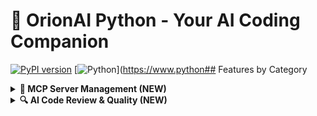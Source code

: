 # 🚀 OrionAI Python - Your AI Coding Companion

[![PyPI version](https://img.shields.io/pypi/v/orionai.svg)](https://pypi.org/project/orionai/)
[![Python](https://img.shields.io/badge/python-3.8%2B-blue.svg)](https://www.python## Features by Category

<details>
<summary><strong>🔌 MCP Server Management (NEW)</strong></summary>

- Access to 396+ external MCP servers
- Interactive menu-driven server browsing
- Category-based organization (Search, Dev Tools, Databases, etc.)
- Batch server selection and installation
- Automatic dependency management (Node.js, Python, Docker)
- API key configuration and management
- Claude Desktop integration file generation
- Support for NPM, PyPI, and OCI registry servers

</details>

<details>
<summary><strong>🔍 AI Code Review & Quality (NEW)</strong></summary>/downloads/)
[![License: MIT](https://img.shields.io/badge/License-MIT-yellow.svg)](https://opensource.org/licenses/MIT)
[![Streamlit](https://img.shields.io/badge/UI-Streamlit-red.svg)](https://streamlit.io/)

OrionAI Python transforms the way you write code by letting you describe what you want in plain English. Whether you're analyzing data, building machine learning models, or creating visualizations, just tell OrionAI what you need and watch it generate and execute the code for you.

## What makes OrionAI special?

**🎯 Just describe what you want** - No need to remember complex syntax or library details. Want to "analyze sales data and create a dashboard"? Just say it.

**🧠 Multiple AI providers** - Choose from Google Gemini, OpenAI, or Anthropic models based on your preferences and needs.

**🎓 Learn while you code** - Our Python tutor explains every concept with practical examples, making it perfect for beginners and experts alike.

**🎨 Beautiful web interface** - Test features, experiment with code, and learn interactively through our Streamlit interface.

**🔧 Handles the boring stuff** - Automatically installs packages, manages dependencies, and organizes your outputs so you can focus on the fun parts.

## Quick Start

```python
from orionai.python import AIPython

# Initialize your AI assistant
ai = AIPython()

# Just tell it what you want to do
ai.ask("Load the sales.csv file and show me the top 10 customers by revenue")

# Create visualizations with natural language
ai.ask("Make a bar chart showing monthly sales trends")

# Get help with any Python concept
ai.ask("Explain how list comprehensions work with examples")
```

Want to try the interactive interface? Just run:
```python
from orionai.python import ui
ui()  # Opens a web interface at http://localhost:8501
```

Or use the powerful CLI for terminal-based coding:
```bash
orionai  # Launch interactive CLI with LLM chat and code execution
```

### 🔌 MCP (Model Context Protocol) Server Management

OrionAI now includes a comprehensive MCP server management system with access to **396+ external servers**:

```bash
# Launch CLI and select option 5: "📦 Install External MCP Servers"
orionai

# Browse and install servers by category:
# 🔍 Web Search & Information (44 servers)
# 💻 Development Tools (346 servers) 
# 🔢 Calculators & Math (6 servers)
# And many more categories!
```

**MCP Features:**
- **📦 396+ External Servers** - Access the full MCP ecosystem
- **🎯 Category Browsing** - Search, Development, Database, Social Media, etc.
- **🔍 Smart Search** - Find servers by name or functionality
- **⚡ Batch Installation** - Select and install multiple servers at once
- **🔑 API Key Management** - Guided setup for external services
- **📋 Dependency Checking** - Automatic Node.js, Python, Docker support
- **⚙️ Auto Configuration** - Generate Claude Desktop integration files

## Installation

```bash
# Install OrionAI
pip install orionai

# Or install with development dependencies
pip install orionai[dev]
```

Set up your API key:
```bash
# For Google Gemini (recommended - it's free!)
export GOOGLE_API_KEY="your-api-key-here"

# Or for OpenAI
export OPENAI_API_KEY="your-api-key-here"

# Or for Anthropic
export ANTHROPIC_API_KEY="your-api-key-here"
```

## What can OrionAI do?

### 📊 Data Analysis & Visualization
```python
ai.ask("Load my sales data and create a dashboard showing key metrics")
ai.ask("Find correlation between customer age and purchase amount")
ai.ask("Generate a heatmap of sales by region and month")
```

### 🤖 Machine Learning Made Simple
```python
ai.ask("Build a classifier to predict customer churn using my dataset")
ai.ask("Create a time series forecast for next quarter's sales")
ai.ask("Train a model to detect fraud in transactions")
```

### � AI-Powered Code Review
```python
# Review your code with AI intelligence
ai.ai_code_review("my_script.py", analysis_depth="comprehensive")

# Review entire projects
ai.ai_code_review("./src", save_report=True)

# Get educational feedback for learning
ai.ai_code_review("student_code.py", educational_mode=True)
```

### �🐍 Python Learning Assistant
```python
from orionai.python import SimplePythonChat

chat = SimplePythonChat()
chat.ask("How do I work with dates in Python?")
chat.explain_code("lambda x: x**2 if x > 0 else 0")
chat.get_examples("decorators")
```

### 💬 Interactive Programming
```python
from orionai.python import InteractiveCodeChat

code_chat = InteractiveCodeChat(session_name="my_project")
code_chat.chat("I need to analyze customer behavior patterns")
code_chat.chat_with_code("Load the dataset and show basic statistics")
```

## 🖥️ Command Line Interface (CLI)

OrionAI includes a powerful CLI for terminal-based development with LLM integration:

```bash
# Launch the interactive CLI
orionai
```

**CLI Features:**
- 🤖 **Multi-provider LLM chat** - Google Gemini, OpenAI, Anthropic
- 🔧 **Live code execution** - Run Python code with real-time output
- 📊 **Automatic plot saving** - Matplotlib/Seaborn plots saved to session folders
- 💾 **Session management** - Save and restore conversation history
- ⚡ **Instant startup** - Optimized lazy loading for fast performance
- 🛠️ **Error recovery** - LLM automatically fixes syntax errors
- 🔍 **AI Code Review** - Intelligent code analysis and quality assessment
- 🔌 **MCP Server Management** - Install and configure 396+ external tools

**CLI Workflow Example:**
```bash
$ orionai
🚀 OrionAI Interactive Chat
Select session or create new...

You: Generate random data and create a line plot
🤖 OrionAI: I'll create random data and visualize it for you.

💻 Generated Code:
import numpy as np
import matplotlib.pyplot as plt

# Generate random data
x = np.linspace(0, 10, 100)
y = np.random.randn(100).cumsum()

# Create plot
plt.figure(figsize=(10, 6))
plt.plot(x, y)
plt.title("Random Data Line Plot")
plt.show()

📊 Plot saved: ~/.orionai/sessions/abc123/images/plot_20250902_143022.png
⏱️ Execution time: 2.34s

You: Now add a trend line to that plot
🤖 OrionAI: I'll add a polynomial trend line to the existing data...
```

**CLI Configuration:**
```bash
# Configure LLM provider
orionai config

# View session statistics  
orionai stats

# List all sessions
orionai sessions
```

## What can OrionAI do?
```

### 🔌 MCP Server Integration
```python
# Access 396+ external MCP servers through CLI
# Web search, databases, APIs, calculators, and more!
ai.ask("Search for recent papers on machine learning")
ai.ask("Get weather data for New York")
ai.ask("Calculate complex mathematical expressions")
```

### 🌐 Web & API Operations
```python
ai.ask("Scrape product prices from this e-commerce site")
ai.ask("Call this REST API and analyze the response")
ai.ask("Download and process data from multiple URLs")
```

### 🔒 Security & Encryption
```python
ai.ask("Generate secure passwords and hash them")
ai.ask("Encrypt this sensitive data file")
ai.ask("Validate and sanitize user inputs")
```

## Features by Category

<details>
<summary><strong>� AI Code Review & Quality (NEW)</strong></summary>

- AI-powered code analysis and review
- Security vulnerability detection
- Performance optimization suggestions
- Code quality assessment
- Best practices compliance checking
- Educational feedback for learning
- Professional report generation

</details>

<details>
<summary><strong>�📈 Data Science (15+ features)</strong></summary>

- Pandas operations and analysis
- Statistical computations with NumPy  
- Data visualization with matplotlib/seaborn
- CSV/JSON data processing
- Missing data handling
- Feature engineering
- Data cleaning and transformation

</details>

<details>
<summary><strong>🤖 Machine Learning (10+ features)</strong></summary>

- Scikit-learn model building
- Model evaluation and metrics
- Feature selection and engineering
- Cross-validation and hyperparameter tuning
- Classification and regression
- Clustering analysis
- Performance visualization

</details>

<details>
<summary><strong>🌐 Web & Network (8+ features)</strong></summary>

- HTTP requests and API calls
- Web scraping and data extraction
- JSON/XML processing
- URL validation and parsing
- Rate limiting and retry logic
- Authentication handling
- Response processing

</details>

<details>
<summary><strong>💻 System & Performance (7+ features)</strong></summary>

- Memory usage monitoring
- Performance profiling
- Process management
- Environment variables
- File system operations
- Resource optimization
- Timing and benchmarking

</details>

<details>
<summary><strong>🔐 Security & Encryption (5+ features)</strong></summary>

- Password generation and validation
- Data encryption/decryption
- Input sanitization
- Secure file handling
- Authentication helpers

</details>

<details>
<summary><strong>📁 File Operations (5+ features)</strong></summary>

- File reading/writing
- Directory management  
- Archive creation/extraction
- Format conversions
- Batch file processing

</details>

## Interactive Web Interface

Launch the Streamlit interface to explore all features:

```python
from orionai.python import ui
ui()
```

The web interface includes:
- **🔧 LLM Configuration** - Switch between providers and models
- **🤖 AI Assistant** - General Python tasks and code generation  
- **🐍 Python Learning** - Interactive Python tutor
- **💬 Code Chat** - Conversational programming with memory
- **🧪 Feature Tests** - Try out specific capabilities
- **📚 Examples** - Ready-to-run code samples
- **📖 Documentation** - Built-in guides and API reference

## Configuration Options

```python
from orionai.python import AIPython

# Basic usage (uses Google Gemini by default)
ai = AIPython()

# Specify provider and model
ai = AIPython(
    provider="openai",
    model="gpt-4",
    api_key="your-key",
    verbose=True,
    auto_install=True
)

# Advanced configuration
ai = AIPython(
    provider="anthropic",
    model="claude-3-sonnet-20240229",
    max_retries=5,
    workspace_dir="./my_outputs",
    save_outputs=True,
    ask_permission=False
)
```

## Examples & Use Cases

### Real-World Scenarios

**📊 Business Analytics**
```python
ai.ask("Analyze our Q3 sales data and identify trends, top products, and underperforming regions")
```

**🔍 Research & Analysis**  
```python
ai.ask("Process this survey data, calculate significance tests, and create publication-ready charts")
```

**🚀 Rapid Prototyping**
```python
ai.ask("Build a simple web scraper for job postings and save results to a database")
```

**📚 Learning & Teaching**
```python
chat.ask("Show me different ways to handle errors in Python with real examples")
```

## Why Choose OrionAI?

✅ **Zero Learning Curve** - Start coding with natural language immediately  
✅ **Production Ready** - Robust error handling and enterprise features  
✅ **Educational** - Learn Python concepts while getting work done  
✅ **Flexible** - Works with your existing code and workflows  
✅ **Secure** - No code execution without your permission  
✅ **Open Source** - Transparent, community-driven development  

## Getting Help

- **📚 Documentation**: Check our [detailed guides](docs/) for comprehensive information
- **💡 Examples**: Browse [practical examples](examples/) for common use cases  
- **🐛 Issues**: Report bugs or request features on [GitHub Issues](https://github.com/AIMLDev726/OrionAI/issues)
- **💬 Discussions**: Join conversations in [GitHub Discussions](https://github.com/AIMLDev726/OrionAI/discussions)
- **🤝 Contributing**: See our [Contributing Guide](CONTRIBUTING.md) to get involved

## License

OrionAI is released under the MIT License. See [LICENSE](LICENSE) for details.

## What's Next?

We're actively working on:
- 🚀 More LLM provider integrations
- 📱 Mobile-responsive UI improvements  
- 🔌 Plugin system for custom extensions
- 🌍 Multi-language support
- ⚡ Performance optimizations
- 🧠 Advanced AI reasoning capabilities

---

**Ready to revolutionize your Python coding experience?** Install OrionAI today and start building with the power of AI!

```bash
pip install orionai
```
